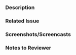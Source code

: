 ### Description
<!-- Please add PR description (don't leave blank) - example: This PR [adds/removes/fixes/replaces] the [feature/bug/etc] -->



### Related Issue
<!-- Please prefix the issue number with Fixes/Resolves - example: Fixes #123 or Resolves #123 -->



### Screenshots/Screencasts
<!-- Please provide screenshots or video recording that demos your changes (especially if it's a visual change) -->



### Notes to Reviewer
<!-- Please state here if you added a new npm packages, or any extra information that can help reviewer better review you changes -->


